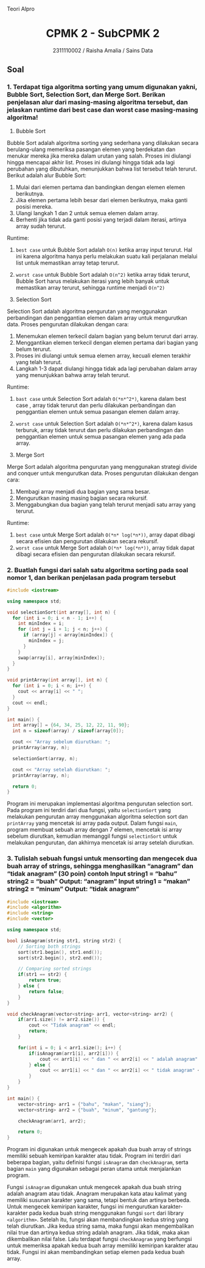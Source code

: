 Teori Alpro
# <h1 align="center">CPMK 2 - SubCPMK 2</h1>
<p align="center">2311110002 / Raisha  Amalia / Sains Data</p>

## Soal

### 1. Terdapat tiga algoritma sorting yang umum digunakan yakni, Bubble Sort, Selection Sort, dan Merge Sort. Berikan penjelasan alur dari masing-masing algoritma tersebut, dan jelaskan runtime dari best case dan worst case masing-masing algoritma!

1. Bubble Sort

Bubble Sort adalah algoritma sorting yang sederhana yang dilakukan secara berulang-ulang memeriksa pasangan elemen yang berdekatan dan menukar mereka jika mereka dalam urutan yang salah. Proses ini diulangi hingga mencapai akhir list. Proses ini diulangi hingga tidak ada lagi perubahan yang dibutuhkan, menunjukkan bahwa list tersebut telah terurut. Berikut adalah alur Bubble Sort:
1. Mulai dari elemen pertama dan bandingkan dengan elemen  elemen berikutnya.
2. Jika elemen pertama lebih besar dari elemen berikutnya, maka ganti posisi mereka.
3. Ulangi langkah 1 dan 2 untuk semua elemen dalam array.
4. Berhenti jika tidak ada ganti posisi yang terjadi dalam iterasi, artinya array sudah terurut.

Runtime:
1. `best case` untuk Bubble Sort adalah `O(n)` ketika array input terurut. Hal ini karena algoritma hanya perlu melakukan suatu kali perjalanan melalui list untuk memastikan array tetap terurut.
2. `worst case` untuk Bubble Sort adalah `O(n^2)` ketika array tidak terurut, Bubble Sort harus melakukan iterasi yang lebih banyak untuk memastikan array terurut, sehingga runtime menjadi `O(n^2)`

2. Selection Sort

Selection Sort adalah algoritma pengurutan yang menggunakan perbandingan dan penggantian elemen dalam array untuk mengurutkan data. Proses pengurutan dilakukan dengan cara:
1. Menemukan elemen terkecil dalam bagian yang belum terurut dari array. 
2. Menggantikan elemen terkecil dengan elemen pertama dari bagian yang belum terurut.
3. Proses ini diulangi untuk semua elemen array, kecuali elemen terakhir yang telah terurut.
4. Langkah 1-3 dapat diulangi hingga tidak ada lagi perubahan dalam array yang menunjukkan bahwa array telah terurut.

Runtime:
1. `bast case` untuk Selection Sort adalah `O(*n*^2*)`, karena dalam best case , array tidak terurut dan perlu dilakukan perbandingan dan penggantian elemen untuk semua pasangan elemen dalam array.
2. `worst case` untuk Selection Sort adalah `O(*n*^2*)`, karena dalam kasus terburuk, array tidak terurut dan perlu dilakukan perbandingan dan penggantian elemen untuk semua pasangan elemen yang ada pada array.

3. Merge Sort

Merge Sort adalah algoritma pengurutan yang menggunakan strategi divide and conquer untuk mengurutkan data. Proses pengurutan dilakukan dengan cara:
1. Membagi array menjadi dua bagian yang sama besar.
2. Mengurutkan masing masing bagian secara rekursif.
3. Menggabungkan dua bagian yang telah terurut menjadi satu array yang terurut.

Runtime:
1. `best case` untuk Merge Sort adalah `O(*n* log(*n*))`, array dapat dibagi secara efisien dan pengurutan dilakukan secara rekursif.
2. `worst case` untuk Merge Sort adalah `O(*n* log(*n*))`, array tidak dapat dibagi secara efisien dan pengurutan dilakukan secara rekursif.


### 2. Buatlah fungsi dari salah satu algoritma sorting pada soal nomor 1, dan berikan penjelasan pada program tersebut

```C++
#include <iostream>

using namespace std;

void selectionSort(int array[], int n) {
  for (int i = 0; i < n - 1; i++) {
    int minIndex = i;
    for (int j = i + 1; j < n; j++) {
      if (array[j] < array[minIndex]) {
        minIndex = j;
      }
    }
    swap(array[i], array[minIndex]);
  }
}

void printArray(int array[], int n) {
  for (int i = 0; i < n; i++) {
    cout << array[i] << " ";
  }
  cout << endl;
}

int main() {
  int array[] = {64, 34, 25, 12, 22, 11, 90};
  int n = sizeof(array) / sizeof(array[0]);

  cout << "Array sebelum diurutkan: ";
  printArray(array, n);

  selectionSort(array, n);

  cout << "Array setelah diurutkan: ";
  printArray(array, n);

  return 0;
}
````

Program ini merupakan implementasi algoritma pengurutan selection sort. Pada program ini terdiri dari dua fungsi, yaitu `selectionSort` yang melakukan pengurutan array menggunakan algoritma selection sort dan `printArray` yang mencetak isi array pada output. Dalam fungsi `main`, program membuat sebuah array dengan 7 elemen, mencetak isi array sebelum diurutkan, kemudian memanggil fungsi `selectinSort` untuk melakukan pengurutan, dan akhirnya mencetak isi array setelah diurutkan.

### 3. Tulislah sebuah fungsi untuk mensorting dan mengecek dua buah array of strings, sehingga menghasilkan “anagram” dan “tidak anagram” (30 poin) contoh Input string1 = “bahu” string2 = “buah” Output: “anagram” Input string1 = “makan” string2 = “minum” Output: “tidak anagram”

~~~C++
#include <iostream>
#include <algorithm>
#include <string>
#include <vector>

using namespace std;

bool isAnagram(string str1, string str2) {
    // Sorting both strings
    sort(str1.begin(), str1.end());
    sort(str2.begin(), str2.end());

    // Comparing sorted strings
    if(str1 == str2) {
        return true;
    } else {
        return false;
    }
}

void checkAnagram(vector<string> arr1, vector<string> arr2) {
    if(arr1.size() != arr2.size()) {
        cout << "Tidak anagram" << endl;
        return;
    }

    for(int i = 0; i < arr1.size(); i++) {
        if(isAnagram(arr1[i], arr2[i])) {
            cout << arr1[i] << " dan " << arr2[i] << " adalah anagram" << endl;
        } else {
            cout << arr1[i] << " dan " << arr2[i] << " tidak anagram" << endl;
        }
    }
}

int main() {
    vector<string> arr1 = {"bahu", "makan", "siang"};
    vector<string> arr2 = {"buah", "minum", "gantung"};

    checkAnagram(arr1, arr2);

    return 0;
}
~~~

Program ini digunakan untuk mengecek apakah dua buah array of strings memiliki sebuah kemiripan karakter atau tidak. Program ini terdiri dari beberapa bagian, yaitu definisi fungsi `isAnagram` dan `checkAnagram`, serta bagian `main` yang digunakan sebagai peran utama untuk menjalankan program. 

Fungsi `isAnagram` digunakan untuk mengecek apakah dua buah string adalah anagram atau tidak. Anagram merupakan kata atau kalimat yang memiliki susunan karakter yang sama, tetapi bentuk dan artinya berbeda. Untuk mengecek kemiripan karakter, fungsi ini mengurutkan karakter-karakter pada kedua buah string menggunakan fungsi `sort` dari library `<algorithm>`. Setelah itu, fungsi akan membandingkan kedua string yang telah diurutkan. Jika kedua string sama, maka fungsi akan mengembalikan nilai true dan artinya kedua string adalah anagram. Jika tidak, maka akan dikembalikan nilai false. Lalu terdapat fungsi `checkAnagram` yang berfungsi untuk memeriksa apakah kedua buah array memiliki kemiripan karakter atau tidak. Fungsi ini akan membandingkan setiap elemen pada kedua buah array.

